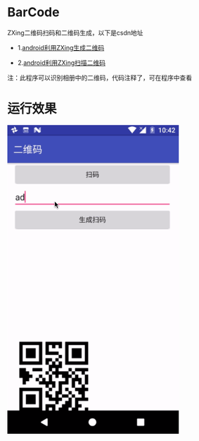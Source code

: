 # BarCode
ZXing二维码扫码和二维码生成，以下是csdn地址

* 1.[android利用ZXing生成二维码](http://blog.csdn.net/qq_23195583/article/details/53580532)<p>
* 2.[android利用ZXing扫描二维码](http://blog.csdn.net/qq_23195583/article/details/53580640)<p>

注：此程序可以识别相册中的二维码，代码注释了，可在程序中查看

# 运行效果
![运行效果](https://github.com/1181631922/BarCode/blob/master/ScreenShots/BarCode.gif)<p>


